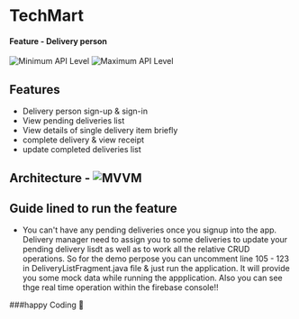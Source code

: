 # TechMart
#### Feature - Delivery person

![Minimum API Level](https://img.shields.io/badge/Min%20API%20Level-19-green)
![Maximum API Level](https://img.shields.io/badge/Max%20API%20Level-30-orange)

## Features
* Delivery person sign-up & sign-in
* View pending deliveries list
* View details of single delivery item briefly
* complete delivery & view receipt
* update completed deliveries list

## Architecture - ![MVVM](https://developer.android.com/jetpack/guide)

## Guide lined to run the feature
* You can't have any pending deliveries once you signup into the app. Delivery manager need to assign you to some deliveries to update your pending delivery lisdt as well as to work all the relative CRUD operations. So for the demo perpose you can uncomment line 105 - 123 in DeliveryListFragment.java file & just run the application. It will provide you some mock data while running the appplication. 
Also you can see thge real time operation within the firebase console!!

###happy Coding :grimacing:

